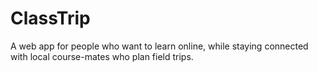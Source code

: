 # ClassTrip
A web app for people who want to learn online, while staying connected with local course-mates who plan field trips.
